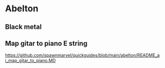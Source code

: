 # Abelton

## Black metal

## Map gitar to piano E string

https://github.com/spawnmarvel/quickguides/blob/main/abelton/README_ai_map_gitar_to_piano.MD


